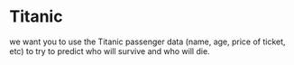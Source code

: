 # Titanic
 we want you to use the Titanic passenger data (name, age, price of ticket, etc) to try to predict who will survive and who will die.
